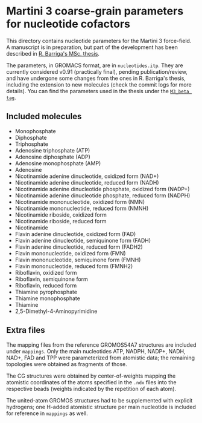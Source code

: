 # Martini 3 coarse-grain parameters for nucleotide cofactors

This directory contains nucleotide parameters for the Martini 3 force-field. A
manuscript is in preparation, but part of the development has been described
in [R. Barriga's MSc. thesis](https://run.unl.pt/bitstream/10362/151163/1/Thesis_RodrigoBarrigaAlves%20-%20Final%20Version.pdf).

The parameters, in GROMACS format, are in `nucleotides.itp`.
They are currently considered v0.91 (practically final), pending
publication/review, and have undergone some changes from the ones in R.
Barriga's thesis, including the extension to new molecules (check the commit
logs for more details).
You can find the parameters used in the thesis under the
[`M3_beta tag`](https://github.com/MeloLab/CofactorParameterization/tree/M3_beta).

## Included molecules

- Monophosphate
- Diphosphate
- Triphosphate
- Adenosine triphosphate (ATP)
- Adenosine diphosphate (ADP)
- Adenosine monophosphate (AMP)
- Adenosine
- Nicotinamide adenine dinucleotide, oxidized form (NAD+)
- Nicotinamide adenine dinucleotide, reduced form (NADH)
- Nicotinamide adenine dinucleotide phosphate, oxidized form (NADP+)
- Nicotinamide adenine dinucleotide phosphate, reduced form (NADPH)
- Nicotinamide mononucleotide, oxidized form (NMN)
- Nicotinamide mononucleotide, reduced form (NMNH)
- Nicotinamide riboside, oxidized form
- Nicotinamide riboside, reduced form
- Nicotinamide
- Flavin adenine dinucleotide, oxidized form (FAD)
- Flavin adenine dinucleotide, semiquinone form (FADH)
- Flavin adenine dinucleotide, reduced form (FADH2)
- Flavin mononucleotide, oxidized form (FMN)
- Flavin mononucleotide, semiquinone form (FMNH)
- Flavin mononucleotide, reduced form (FMNH2)
- Riboflavin, oxidized form
- Riboflavin, semiquinone form
- Riboflavin, reduced form
- Thiamine pyrophosphate
- Thiamine monophosphate
- Thiamine
- 2,5-Dimethyl-4-Aminopyrimidine

## Extra files

The mapping files from the reference GROMOS54A7 structures are included under
`mappings`. Only the main nucleotides ATP, NADPH, NADP+, NADH, NAD+, FAD and TPP
were parameterized from atomistic data; the remaining topologies were obtained
as fragments of those.

The CG structures were obtained by center-of-weights mapping the atomistic
coordinates of the atoms specified in the `.ndx` files into the respective
beads (weights indicated by the repetition of each atom).

The united-atom GROMOS structures had to be supplemented with explicit
hydrogens; one H-added atomistic structure per main nucleotide is included for
reference in `mappings` as well.
